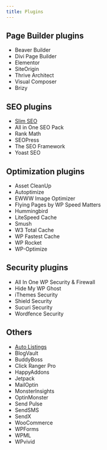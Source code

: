 ```yaml
---
title: Plugins
---
```


## Page Builder plugins

- Beaver Builder
- Divi Page Builder
- Elementor
- SiteOrigin
- Thrive Architect
- Visual Composer
- Brizy

## SEO plugins

- [Slim SEO](https://wpslimseo.com/)
- All in One SEO Pack
- Rank Math
- SEOPress
- The SEO Framework
- Yoast SEO

## Optimization plugins

- Asset CleanUp
- Autoptimize
- EWWW Image Optimizer
- Flying Pages by WP Speed Matters
- Hummingbird
- LiteSpeed Cache
- Smush
- W3 Total Cache
- WP Fastest Cache
- WP Rocket
- WP-Optimize

## Security plugins

- All In One WP Security & Firewall
- Hide My WP Ghost
- iThemes Security
- Shield Security
- Sucuri Security
- Wordfence Security

## Others

- [Auto Listings]((https://wpautolistings.com/))
- BlogVault
- BuddyBoss
- Click Ranger Pro
- HappyAddons
- Jetpack
- MailOptin
- MonsterInsights
- OptinMonster
- Send Pulse
- SendSMS
- SendX
- WooCommerce
- WPForms
- WPML
- WPvivid
